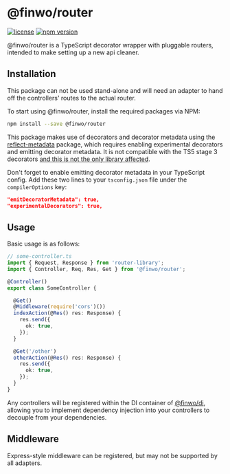 @finwo/router
=============

[![license][license:img]][license:url]
[![npm version][npm:@finwo/router:img]][npm:@finwo/router:url]

@finwo/router is a TypeScript decorator wrapper with pluggable routers, intended
to make setting up a new api cleaner.

## Installation

This package can not be used stand-alone and will need an adapter to hand off
the controllers' routes to the actual router.

To start using @finwo/router, install the required packages via NPM:

```sh
npm install --save @finwo/router
```

This package makes use of decorators and decorator metadata using the
[reflect-metadata][npm:reflect-metadata:url] package, which requires enabling
experimental decorators and emitting decorator metadata. It is not compatible
with the TS5 stage 3 decorators
[and this is not the only library affected](https://github.com/microsoft/tsyringe/issues/225).

Don't forget to enable emitting decorator metadata in your TypeScript config.
Add these two lines to your `tsconfig.json` file under the `compilerOptions`
key:

```json
"emitDecoratorMetadata": true,
"experimentalDecorators": true,
```

## Usage

Basic usage is as follows:

```ts
// some-controller.ts
import { Request, Response } from 'router-library';
import { Controller, Req, Res, Get } from '@finwo/router';

@Controller()
export class SomeController {

  @Get()
  @Middleware(require('cors')())
  indexAction(@Res() res: Response) {
    res.send({
      ok: true,
    });
  }

  @Get('/other')
  otherAction(@Res() res: Response) {
    res.send({
      ok: true,
    });
  }
}
```

Any controllers will be registered within the DI container of
[@finwo/di][npm:@finwo/di:url], allowing you to implement dependency injection
into your controllers to decouple from your dependencies.

## Middleware

Express-style middleware can be registered, but may not be supported by all
adapters.

[license:img]: https://img.shields.io/github/license/finwo/router
[license:url]: https://github.com/finwo/router/blob/main/LICENSE
[npm:@finwo/di:url]: https://npmjs.com/package/@finwo/di
[npm:@finwo/router:url]: https://npmjs.com/package/@finwo/router
[npm:@finwo/router:img]: https://img.shields.io/npm/v/@finwo/router
[npm:fastify:url]: https://npmjs.com/package/fastify
[npm:reflect-metadata:url]: https://npmjs.com/package/reflect-metadata
